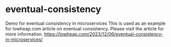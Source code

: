 # eventual-consistency
Demo for eventual consistency in microservices
This is used as an example for lowheap.com article on eventual consistency. Please visit the article for more information.
https://lowheap.com/2023/12/06/eventual-consistency-in-microservices/
